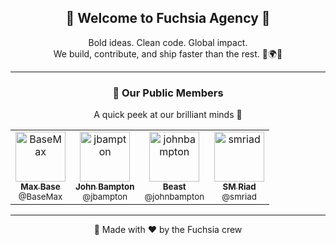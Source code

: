 <h2 align="center">🚀 Welcome to Fuchsia Agency 👾</h2>

<p align="center">
  Bold ideas. Clean code. Global impact. <br />
  We build, contribute, and ship faster than the rest. 🔧🌍💡
</p>

---

<div align="center">
  <h3>👥 Our Public Members</h3>
  <p>
    A quick peek at our brilliant minds 💫
  </p>
</div>

<table align="center">
  <tr>
    <td align="center">
      <a href="https://github.com/BaseMax">
        <img src="https://avatars.githubusercontent.com/u/2658040?v=4" width="80" alt="BaseMax"/><br />
        <sub><b>Max Base</b></sub><br />
        <sup>@BaseMax</sup>
      </a>
    </td>
    <td align="center">
      <a href="https://github.com/jbampton">
        <img src="https://avatars.githubusercontent.com/u/418747?v=4" width="80" alt="jbampton"/><br />
        <sub><b>John Bampton</b></sub><br />
        <sup>@jbampton</sup>
      </a>
    </td>
    <td align="center">
      <a href="https://github.com/johnbampton">
        <img src="https://avatars.githubusercontent.com/u/20361754?v=4" width="80" alt="johnbampton"/><br />
        <sub><b>Beast</b></sub><br />
        <sup>@johnbampton</sup>
      </a>
    </td>
    <td align="center">
      <a href="https://github.com/smriad">
        <img src="https://avatars.githubusercontent.com/u/21966124?v=4" width="80" alt="smriad"/><br />
        <sub><b>SM Riad</b></sub><br />
        <sup>@smriad</sup>
      </a>
    </td>
  </tr>
</table>

---

<p align="center">🎨 Made with ❤️ by the Fuchsia crew</p>
